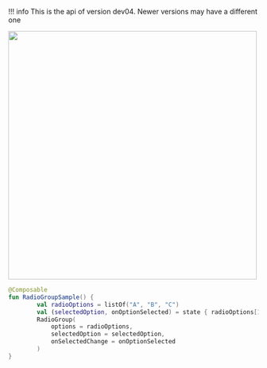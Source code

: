 !!! info
    This is the api of version dev04. Newer versions may have a different one

<p align="left">
  <img src ="../../images/RadioGroupExample.png" height=500 />
</p>

```kotlin
@Composable
fun RadioGroupSample() {
        val radioOptions = listOf("A", "B", "C")
        val (selectedOption, onOptionSelected) = state { radioOptions[1] }
        RadioGroup(
            options = radioOptions,
            selectedOption = selectedOption,
            onSelectedChange = onOptionSelected
        )
}
```

